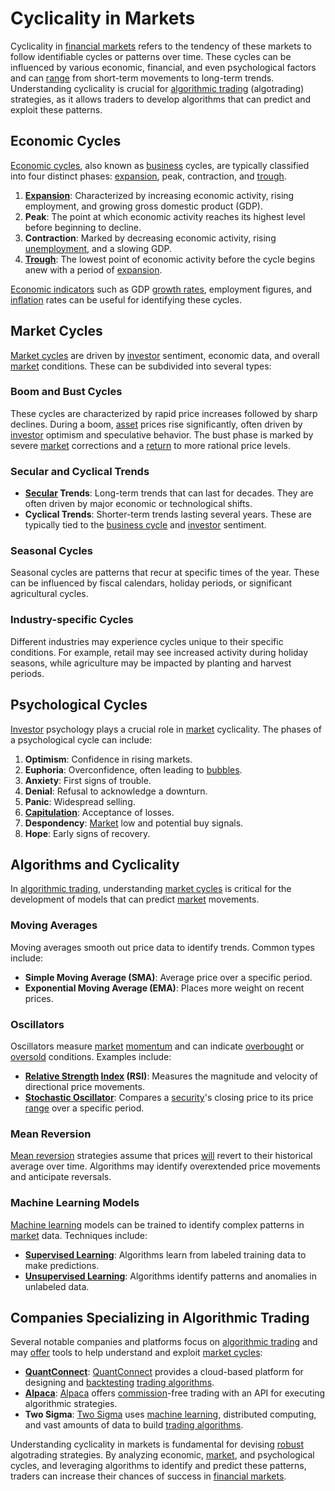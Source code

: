 # Cyclicality in Markets

Cyclicality in [financial markets](../f/financial_market.md) refers to the tendency of these markets to follow identifiable cycles or patterns over time. These cycles can be influenced by various economic, financial, and even psychological factors and can [range](../r/range.md) from short-term movements to long-term trends. Understanding cyclicality is crucial for [algorithmic trading](../a/algorithmic_trading.md) (algotrading) strategies, as it allows traders to develop algorithms that can predict and exploit these patterns.

## Economic Cycles

[Economic cycles](../e/economic_cycles.md), also known as [business](../b/business.md) cycles, are typically classified into four distinct phases: [expansion](../e/expansion.md), peak, contraction, and [trough](../t/trough.md).

1. **[Expansion](../e/expansion.md)**: Characterized by increasing economic activity, rising employment, and growing gross domestic product (GDP).
2. **Peak**: The point at which economic activity reaches its highest level before beginning to decline.
3. **Contraction**: Marked by decreasing economic activity, rising [unemployment](../u/unemployment.md), and a slowing GDP.
4. **[Trough](../t/trough.md)**: The lowest point of economic activity before the cycle begins anew with a period of [expansion](../e/expansion.md).

[Economic indicators](../e/economic_indicators.md) such as GDP [growth rates](../g/growth_rates_in_trading.md), employment figures, and [inflation](../i/inflation.md) rates can be useful for identifying these cycles.

## Market Cycles

[Market cycles](../m/market_cycles.md) are driven by [investor](../i/investor.md) sentiment, economic data, and overall [market](../m/market.md) conditions. These can be subdivided into several types:

### Boom and Bust Cycles

These cycles are characterized by rapid price increases followed by sharp declines. During a boom, [asset](../a/asset.md) prices rise significantly, often driven by [investor](../i/investor.md) optimism and speculative behavior. The bust phase is marked by severe [market](../m/market.md) corrections and a [return](../r/return.md) to more rational price levels.

### Secular and Cyclical Trends

- **[Secular](../s/secular.md) Trends**: Long-term trends that can last for decades. They are often driven by major economic or technological shifts.
- **Cyclical Trends**: Shorter-term trends lasting several years. These are typically tied to the [business cycle](../b/business_cycle.md) and [investor](../i/investor.md) sentiment.

### Seasonal Cycles

Seasonal cycles are patterns that recur at specific times of the year. These can be influenced by fiscal calendars, holiday periods, or significant agricultural cycles.

### Industry-specific Cycles

Different industries may experience cycles unique to their specific conditions. For example, retail may see increased activity during holiday seasons, while agriculture may be impacted by planting and harvest periods.

## Psychological Cycles

[Investor](../i/investor.md) psychology plays a crucial role in [market](../m/market.md) cyclicality. The phases of a psychological cycle can include:

1. **Optimism**: Confidence in rising markets.
2. **Euphoria**: Overconfidence, often leading to [bubbles](../b/bubble.md).
3. **Anxiety**: First signs of trouble.
4. **Denial**: Refusal to acknowledge a downturn.
5. **Panic**: Widespread selling.
6. **[Capitulation](../c/capitulation.md)**: Acceptance of losses.
7. **Despondency**: [Market](../m/market.md) low and potential buy signals.
8. **Hope**: Early signs of recovery.

## Algorithms and Cyclicality

In [algorithmic trading](../a/algorithmic_trading.md), understanding [market cycles](../m/market_cycles.md) is critical for the development of models that can predict [market](../m/market.md) movements.

### Moving Averages

Moving averages smooth out price data to identify trends. Common types include:

- **Simple Moving Average (SMA)**: Average price over a specific period.
- **Exponential Moving Average (EMA)**: Places more weight on recent prices.

### Oscillators

Oscillators measure [market](../m/market.md) [momentum](../m/momentum.md) and can indicate [overbought](../o/overbought.md) or [oversold](../o/oversold.md) conditions. Examples include:

- **[Relative Strength](../r/relative_strength.md) [Index](../i/index_instrument.md) (RSI)**: Measures the magnitude and velocity of directional price movements.
- **[Stochastic Oscillator](../s/stochastic_oscillator.md)**: Compares a [security](../s/security.md)'s closing price to its price [range](../r/range.md) over a specific period.

### Mean Reversion

[Mean reversion](../m/mean_reversion.md) strategies assume that prices [will](../w/will.md) revert to their historical average over time. Algorithms may identify overextended price movements and anticipate reversals.

### Machine Learning Models

[Machine learning](../m/machine_learning.md) models can be trained to identify complex patterns in [market](../m/market.md) data. Techniques include:

- **[Supervised Learning](../s/supervised_learning.md)**: Algorithms learn from labeled training data to make predictions.
- **[Unsupervised Learning](../u/unsupervised_learning.md)**: Algorithms identify patterns and anomalies in unlabeled data.

## Companies Specializing in Algorithmic Trading

Several notable companies and platforms focus on [algorithmic trading](../a/algorithmic_trading.md) and may [offer](../o/offer.md) tools to help understand and exploit [market cycles](../m/market_cycles.md):

- **[QuantConnect](../q/quantconnect.md)**: [QuantConnect](https://www.quantconnect.com/) provides a cloud-based platform for designing and [backtesting](../b/backtesting.md) [trading algorithms](../t/trading_algorithms.md).
- **[Alpaca](../a/alpaca.md)**: [Alpaca](https://alpaca.markets/) offers [commission](../c/commission.md)-free trading with an API for executing algorithmic strategies.
- **Two Sigma**: [Two Sigma](https://www.twosigma.com/) uses [machine learning](../m/machine_learning.md), distributed computing, and vast amounts of data to build [trading algorithms](../t/trading_algorithms.md).

Understanding cyclicality in markets is fundamental for devising [robust](../r/robust.md) algotrading strategies. By analyzing economic, [market](../m/market.md), and psychological cycles, and leveraging algorithms to identify and predict these patterns, traders can increase their chances of success in [financial markets](../f/financial_market.md).